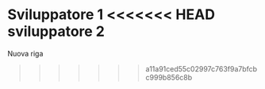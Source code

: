 Sviluppatore 1
<<<<<<< HEAD
sviluppatore 2
=======
Nuova riga
>>>>>>> a11a91ced55c02997c763f9a7bfcbc999b856c8b
